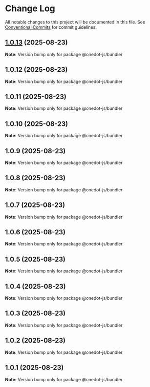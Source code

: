 # Change Log

All notable changes to this project will be documented in this file.
See [Conventional Commits](https://conventionalcommits.org) for commit guidelines.

## [1.0.13](https://github.com/OneDot-Communications/Onedot-JS/compare/@onedot-js/bundler@1.0.12...@onedot-js/bundler@1.0.13) (2025-08-23)

**Note:** Version bump only for package @onedot-js/bundler





## 1.0.12 (2025-08-23)

**Note:** Version bump only for package @onedot-js/bundler





## 1.0.11 (2025-08-23)

**Note:** Version bump only for package @onedot-js/bundler





## 1.0.10 (2025-08-23)

**Note:** Version bump only for package @onedot-js/bundler





## 1.0.9 (2025-08-23)

**Note:** Version bump only for package @onedot-js/bundler





## 1.0.8 (2025-08-23)

**Note:** Version bump only for package @onedot-js/bundler





## 1.0.7 (2025-08-23)

**Note:** Version bump only for package @onedot-js/bundler





## 1.0.6 (2025-08-23)

**Note:** Version bump only for package @onedot-js/bundler





## 1.0.5 (2025-08-23)

**Note:** Version bump only for package @onedot-js/bundler





## 1.0.4 (2025-08-23)

**Note:** Version bump only for package @onedot-js/bundler





## 1.0.3 (2025-08-23)

**Note:** Version bump only for package @onedot-js/bundler





## 1.0.2 (2025-08-23)

**Note:** Version bump only for package @onedot-js/bundler





## 1.0.1 (2025-08-23)

**Note:** Version bump only for package @onedot-js/bundler
